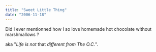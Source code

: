 ```yaml
---
title: "Sweet Little Thing"
date: "2006-11-18"
---
```


Did I ever mentionned how I so love homemade hot chocolate without marshmallows ?

aka "_Life is not_ that _different from The O.C._".

